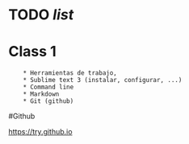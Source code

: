 

# TODO _list_



# Class 1 

        * Herramientas de trabajo,
        * Sublime text 3 (instalar, configurar, ...)
        * Command line
        * Markdown
        * Git (github)




#Github

https://try.github.io





